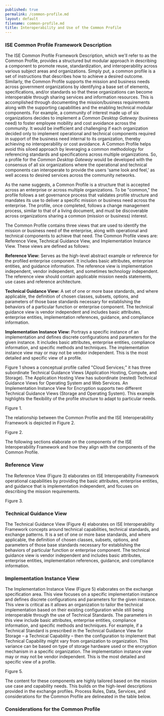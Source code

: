 ```yaml
---
published: true
permalink: /common-profile.md
layout: default
filename: common-profile.md
title: Interoperability and Use of the Common Profile
---
```


### ISE Common Profile Framework Description

The ISE Common Profile Framework Description, which we'll refer to as the Common Profile, provides a structured but modular approach in describing a component to promote reuse, standardization, and interoperability across various subject areas and organizations. Simply put, a common profile is a set of instructions that describes how to achieve a desired outcome. Similarly, the Common Profile supports the mission and business needs across government organizations by identifying a base set of elements, specifications, and/or standards so that these organizations can become interoperable through sharing services and information resources. This is accomplished through documenting the mission/business requirements along with the supporting capabilities and the enabling technical modular components. For example, a community of interest made up of six organizations decides to implement a _Common Desktop Gateway_ (business need) to foster employee mobility and cost avoidance across the community. It would be inefficient and challenging if each organization decided only to implement operational and technical components required in support of the business need internal to its organization, thereby achieving no interoperability or cost avoidance. A Common Profile helps avoid this siloed approach by leveraging a common methodology for referencing standards and specifications across multiple organizations. So, a profile for the _Common Desktop Gateway_ would be developed with the consensus of all six organizations where the operational and technical components can interoperate to provide the users 'same look and feel,' as well access to desired services across the community networks.

As the name suggests, a Common Profile is a structure that is accepted across an enterprise or across multiple organizations. To be "common," the profile follows a set governance process that validates profile structure and mandates its use to deliver a specific mission or business need across the enterprise. The profile, once completed, follows a change management process, similar to that of a living document, and must be discoverable across organizations sharing a common (mission or business) interest.

The Common Profile contains three views that are used to identify the mission or business need of the enterprise, along with operational and technical components to achieve that need. The Common Profile views are: Reference View, Technical Guidance View, and Implementation Instance View. These views are defined as follows:

**Reference View:** Serves as the high-level abstract example or reference for the profiled enterprise component. It includes basic attributes, enterprise entities, and guidance information. The reference view is implementation independent, vendor independent, and sometimes technology independent. The reference view should contain applicable mission needs statements, use cases and reference architecture.

**Technical Guidance View:** A set of one or more base standards, and where applicable, the definition of chosen classes, subsets, options, and parameters of those base standards necessary for establishing the behaviors of a particular function or enterprise component. The technical guidance view is vendor independent and includes basic attributes, enterprise entities, implementation references, guidance, and compliance information.

**Implementation Instance View:** Portrays a specific instance of an implementation and defines discrete configurations and parameters for the given instance. It includes basic attributes, enterprise entities, compliance information, and specific methods and techniques. The implementation instance view may or may not be vendor independent. This is the most detailed and specific view of a profile.

Figure 1 shows a conceptual profile called "Cloud Services;" it has three subordinate Technical Guidance Views (Application Hosting, Compute, and Storage). The Application Hosting View has subordinate (nested) Technical Guidance Views for Operating System and Web Services. An Implementation Instance View for Encryption supports two different Technical Guidance Views (Storage and Operating System). This example highlights the flexibility of the profile structure to adapt to particular needs.

Figure 1.

The relationship between the Common Profile and the ISE Interoperability Framework is depicted in Figure 2.

Figure 2.

The following sections elaborate on the components of the ISE Interoperability Framework and how they align with the components of the Common Profile.

### Reference View

The Reference View (Figure 3) elaborates on ISE Interoperability Framework operational capabilities by providing the basic attributes, enterprise entities, and guidance that is implementation independent, and focuses on describing the mission requirements.

Figure 3.

### Technical Guidance View

The Technical Guidance View (Figure 4) elaborates on ISE Interoperability Framework concepts around technical capabilities, technical standards, and exchange patterns. It is a set of one or more base standards, and where applicable, the definition of chosen classes, subsets, options, and parameters of those base standards necessary for establishing the behaviors of particular function or enterprise component. The technical guidance view is vendor independent and includes basic attributes, enterprise entities, implementation references, guidance, and compliance information.

### Implementation Instance View

The Implementation Instance View (Figure 5) elaborates on the exchange specification area. This view focuses on a specific implementation instance and defines discrete configurations and parameters for the given instance. This view is critical as it allows an organization to tailor the technical implementation based on their existing configuration while still being interoperable through the use of Technical Standards. The parameters in this view include basic attributes, enterprise entities, compliance information, and specific methods and techniques. For example, if a Technical Standard is prescribed in the Technical Guidance View for Storage – a Technical Capability – then the configuration to implement that Technical Capability might vary from organization to organization. This variance can be based on type of storage hardware used or the encryption mechanism in a specific organization. The implementation instance view may or may not be vendor independent. This is the most detailed and specific view of a profile.

Figure 5.

The content for these components are highly tailored based on the mission use case and capability needs. This builds on the high-level descriptions provided in the exchange profiles. Process Rules, Data, Services, and considerations for the Common Profile are delineated in the table below.

### Considerations for the Common Profile
